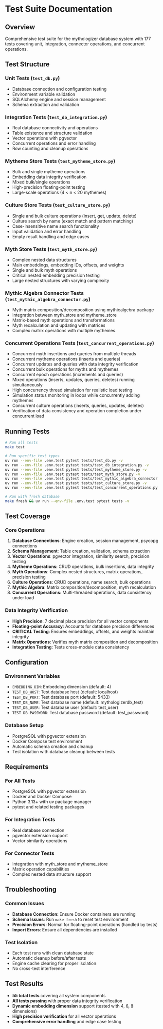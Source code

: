 # Test Suite Documentation

## Overview

Comprehensive test suite for the mythologizer database system with 177 tests covering unit, integration, connector operations, and concurrent operations.

## Test Structure

### Unit Tests (`test_db.py`)
- Database connection and configuration testing
- Environment variable validation
- SQLAlchemy engine and session management
- Schema extraction and validation

### Integration Tests (`test_db_integration.py`)
- Real database connectivity and operations
- Table existence and structure validation
- Vector operations with pgvector
- Concurrent operations and error handling
- Row counting and cleanup operations

### Mytheme Store Tests (`test_mytheme_store.py`)
- Bulk and single mytheme operations
- Embedding data integrity verification
- Mixed bulk/single operations
- High-precision floating-point testing
- Large-scale operations (4 < n < 20 mythemes)

### Culture Store Tests (`test_culture_store.py`)
- Single and bulk culture operations (insert, get, update, delete)
- Culture search by name (exact match and pattern matching)
- Case-insensitive name search functionality
- Input validation and error handling
- Empty result handling and edge cases

### Myth Store Tests (`test_myth_store.py`)
- Complex nested data structures
- Main embeddings, embedding IDs, offsets, and weights
- Single and bulk myth operations
- Critical nested embedding precision testing
- Large nested structures with varying complexity

### Mythic Algebra Connector Tests (`test_mythic_algebra_connector.py`)
- Myth matrix composition/decomposition using mythicalgebra package
- Integration between myth_store and mytheme_store
- Matrix-based myth operations and transformations
- Myth recalculation and updating with matrices
- Complex matrix operations with multiple mythemes

### Concurrent Operations Tests (`test_concurrent_operations.py`)
- Concurrent myth insertions and queries from multiple threads
- Concurrent mytheme operations (inserts and queries)
- Concurrent updates and queries with data integrity verification
- Concurrent bulk operations for myths and mythemes
- Concurrent epoch operations (increments and queries)
- Mixed operations (inserts, updates, queries, deletes) running simultaneously
- High concurrency thread simulation for realistic load testing
- Simulation status monitoring in loops while concurrently adding mythemes
- Concurrent culture operations (inserts, queries, updates, deletes)
- Verification of data consistency and operation completion under concurrent load

## Running Tests

```bash
# Run all tests
make test

# Run specific test types
uv run --env-file .env.test pytest tests/test_db.py -v                    # Unit tests
uv run --env-file .env.test pytest tests/test_db_integration.py -v        # Integration tests
uv run --env-file .env.test pytest tests/test_mytheme_store.py -v         # Mytheme store tests
uv run --env-file .env.test pytest tests/test_myth_store.py -v            # Myth store tests
uv run --env-file .env.test pytest tests/test_mythic_algebra_connector.py -v  # Mythic algebra tests
uv run --env-file .env.test pytest tests/test_culture_store.py -v             # Culture store tests
uv run --env-file .env.test pytest tests/test_concurrent_operations.py -v # Concurrent operations tests

# Run with fresh database
make fresh && uv run --env-file .env.test pytest tests -v
```

## Test Coverage

### Core Operations
1. **Database Connections**: Engine creation, session management, psycopg connections
2. **Schema Management**: Table creation, validation, schema extraction
3. **Vector Operations**: pgvector integration, similarity search, precision testing
4. **Mytheme Operations**: CRUD operations, bulk insertions, data integrity
5. **Myth Operations**: Complex nested structures, matrix operations, precision testing
6. **Culture Operations**: CRUD operations, name search, bulk operations
7. **Mythic Algebra**: Matrix composition/decomposition, myth recalculation
8. **Concurrent Operations**: Multi-threaded operations, data consistency under load

### Data Integrity Verification
- **High Precision**: 7 decimal place precision for all vector components
- **Floating-point Accuracy**: Accounts for database precision differences
- **CRITICAL Testing**: Ensures embeddings, offsets, and weights maintain integrity
- **Matrix Operations**: Verifies myth matrix composition and decomposition
- **Integration Testing**: Tests cross-module data consistency

## Configuration

### Environment Variables
- `EMBEDDING_DIM`: Embedding dimension (default: 4)
- `TEST_DB_HOST`: Test database host (default: localhost)
- `TEST_DB_PORT`: Test database port (default: 5433)
- `TEST_DB_NAME`: Test database name (default: mythologizerdb_test)
- `TEST_DB_USER`: Test database user (default: test_user)
- `TEST_DB_PASSWORD`: Test database password (default: test_password)

### Database Setup
- PostgreSQL with pgvector extension
- Docker Compose test environment
- Automatic schema creation and cleanup
- Test isolation with database cleanup between tests

## Requirements

### For All Tests
- PostgreSQL with pgvector extension
- Docker and Docker Compose
- Python 3.13+ with uv package manager
- pytest and related testing packages

### For Integration Tests
- Real database connection
- pgvector extension support
- Vector similarity operations

### For Connector Tests
- Integration with myth_store and mytheme_store
- Matrix operation capabilities
- Complex nested data structure support

## Troubleshooting

### Common Issues
- **Database Connection**: Ensure Docker containers are running
- **Schema Issues**: Run `make fresh` to reset test environment
- **Precision Errors**: Normal for floating-point operations (handled by tests)
- **Import Errors**: Ensure all dependencies are installed

### Test Isolation
- Each test runs with clean database state
- Automatic cleanup before/after tests
- Engine cache clearing for proper isolation
- No cross-test interference

## Test Results

- **55 total tests** covering all system components
- **All tests passing** with proper data integrity verification
- **Dynamic embedding dimension** support (tested with 4, 6, 8 dimensions)
- **High precision verification** for all vector operations
- **Comprehensive error handling** and edge case testing 